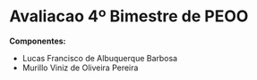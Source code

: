 # Avaliacao 4º Bimestre de PEOO
**Componentes:**<br/>
- Lucas Francisco de Albuquerque Barbosa <br/>
- Murillo Viniz de Oliveira Pereira
